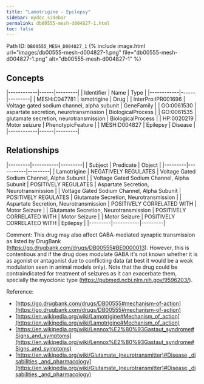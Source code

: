 ```yaml
---
title: "Lamotrigine - Epilepsy"
sidebar: mydoc_sidebar
permalink: db00555-mesh-d004827-1.html
toc: false 
---
```



Path ID: `DB00555_MESH_D004827_1`
{% include image.html url="images/db00555-mesh-d004827-1.png" file="db00555-mesh-d004827-1.png" alt="db00555-mesh-d004827-1" %}

## Concepts

|------------|------|---------|
| Identifier | Name | Type    |
|------------|------|---------|
| MESH:C047781 | lamotrigine | Drug |
| InterPro:IPR001696 | Voltage gated sodium channel, alpha subunit | GeneFamily |
| GO:0061530 | aspartate secretion, neurotransmission | BiologicalProcess |
| GO:0061535 | glutamate secretion, neurotransmission | BiologicalProcess |
| HP:0020219 | Motor seizure | PhenotypicFeature |
| MESH:D004827 | Epilepsy | Disease |
|------------|------|---------|

## Relationships

|---------|-----------|---------|
| Subject | Predicate | Object  |
|---------|-----------|---------|
| Lamotrigine | NEGATIVELY REGULATES | Voltage Gated Sodium Channel, Alpha Subunit |
| Voltage Gated Sodium Channel, Alpha Subunit | POSITIVELY REGULATES | Aspartate Secretion, Neurotransmission |
| Voltage Gated Sodium Channel, Alpha Subunit | POSITIVELY REGULATES | Glutamate Secretion, Neurotransmission |
| Aspartate Secretion, Neurotransmission | POSITIVELY CORRELATED WITH | Motor Seizure |
| Glutamate Secretion, Neurotransmission | POSITIVELY CORRELATED WITH | Motor Seizure |
| Motor Seizure | POSITIVELY CORRELATED WITH | Epilepsy |
|---------|-----------|---------|

Comment: This drug may also affect GABA-mediated synaptic transmission as listed by DrugBank (https://go.drugbank.com/drugs/DB00555#BE0000013). However, this is contentious and if the drug does modulate GABA it's not known whether it is as agonist or antagonist due to conflicting data (at best it would be a weak modulation seen in animal models only). Note that the drug could be contraindicated for treatment of seizures as it can exacerbate them, specially the myoclonic type (https://pubmed.ncbi.nlm.nih.gov/9596203/).

Reference: 
  - [https://go.drugbank.com/drugs/DB00555#mechanism-of-action](https://go.drugbank.com/drugs/DB00555#mechanism-of-action)
  - [https://en.wikipedia.org/wiki/Lamotrigine#Mechanism_of_action](https://en.wikipedia.org/wiki/Lamotrigine#Mechanism_of_action)
  - [https://en.wikipedia.org/wiki/Lennox%E2%80%93Gastaut_syndrome#Signs_and_symptoms](https://en.wikipedia.org/wiki/Lennox%E2%80%93Gastaut_syndrome#Signs_and_symptoms)
  - [https://en.wikipedia.org/wiki/Glutamate_(neurotransmitter)#Disease,_disabilities,_and_pharmacology](https://en.wikipedia.org/wiki/Glutamate_(neurotransmitter)#Disease,_disabilities,_and_pharmacology)
